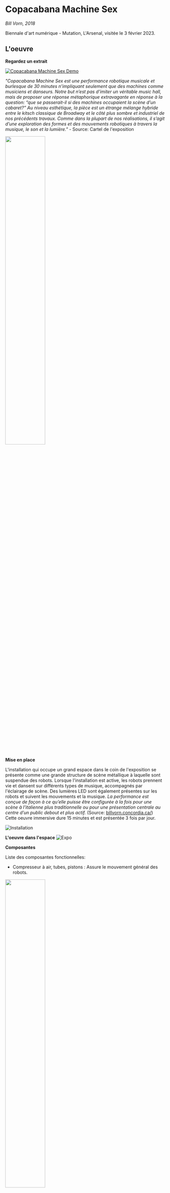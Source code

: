# Copacabana Machine Sex
*Bill Vorn, 2018*

Biennale d'art numérique - Mutation, L'Arsenal, visitée le 3 février 2023.

## L'oeuvre

**Regardez un extrait**

[![Copacabana Machine Sex Demo](https://res.cloudinary.com/marcomontalbano/image/upload/v1676046589/video_to_markdown/images/youtube--5rS2ivMbTLo-c05b58ac6eb4c4700831b2b3070cd403.jpg)](https://www.youtube.com/watch?v=5rS2ivMbTLo "Copacabana Machine Sex Demo")

*"Copacabana Machine Sex est une performance robotique musicale et burlesque de 30 minutes n’impliquant seulement que des machines comme musiciens et danseurs. Notre but n’est pas d’imiter un véritable music hall, mais de proposer une réponse métaphorique extravagante en réponse à la question: “que se passerait-il si des machines occupaient la scène d’un cabaret?” Au niveau esthétique, la pièce est un étrange mélange hybride entre le kitsch classique de Broadway et le côté plus sombre et industriel de nos précédents travaux. Comme dans la plupart de nos réalisations, il s’agit d’une exploration des formes et des mouvements robotiques à travers la musique, le son et la lumière."* - Source: Cartel de l'exposition

<img src="https://github.com/RaphBarniques/portfolio_dumont_raphael/blob/ccfd7fcdea47c005da881d4f3c8edecd6d80783c/BIAN_CMS/medias/cartel.jpeg" width="50%">

**Mise en place**

L'installation qui occupe un grand espace dans le coin de l'exposition se présente comme une grande structure de scène métallique à laquelle sont suspendue des robots. Lorsque l'installation est active, les robots prennent vie et dansent sur différents types de musique, accompagnés par l'éclairage de scène. Des lumières LED sont également présentes sur les robots et suivent les mouvements et la musique. *La performance est conçue de façon à ce qu’elle puisse être configurée à la fois pour une scène à l’italienne plus traditionnelle ou pour une présentation centrale au centre d’un public debout et plus actif.* (Source: [billvorn.concordia.ca/](billvorn.concordia.ca/)) Cette oeuvre immersive dure 15 minutes et est présentée 3 fois par jour.

![Installation](https://github.com/RaphBarniques/portfolio_dumont_raphael/blob/78f1d6f5e884180cfa7224174f69b72a7c77de92/BIAN_CMS/medias/oeuvre_action_01.jpeg)

**L'oeuvre dans l'espace**
![Expo](https://github.com/RaphBarniques/portfolio_dumont_raphael/blob/78f1d6f5e884180cfa7224174f69b72a7c77de92/BIAN_CMS/medias/expo.jpeg)


**Composantes**

Liste des composantes fonctionnelles:

- Compresseur à air, tubes, pistons : Assure le mouvement général des robots.
<img src="https://github.com/RaphBarniques/portfolio_dumont_raphael/blob/ccfd7fcdea47c005da881d4f3c8edecd6d80783c/BIAN_CMS/medias/jambes.jpeg" width="50%">

- Moteur : Assure le mouvement de certaines parties des robots.
- Éclairage LED  et miroirs: Lumière sur les robots.
- Projecteur lumière : Éclairage général et ambiance.
- Système de son : Musique et ambiance.
<img src="https://github.com/RaphBarniques/portfolio_dumont_raphael/blob/ccfd7fcdea47c005da881d4f3c8edecd6d80783c/BIAN_CMS/medias/oeuvre_action_02.jpeg" width="50%">

- Ordinateur : Gérer le code qui permet à l'oeuvre de bouger.

**Autre éléments nécessaire**

Liste des autres éléments nécessaires: 

- Structure métalique.
- Cables métalliques pour accrocher le robots.

**Expérience**

❤️ - Les chorégraphies des robots sont dynamiques et attirent l'oeil rapidement. Le combo musique et lumière offre une ambiance enrobante qui entre l'interacteur dans le spectacle.
  
🤔 - Lorsque l'oeuvre est active, elle écrase tout le reste de l'exposition puisqu'elle est très bruyante. C'est pour cette raison qu'elle n'est active que quelque fois par jour. Dû à la nature robotique et très dynamique de l'oeuvre elle doit être réparée très souvent et serait difficile à déplacer.
